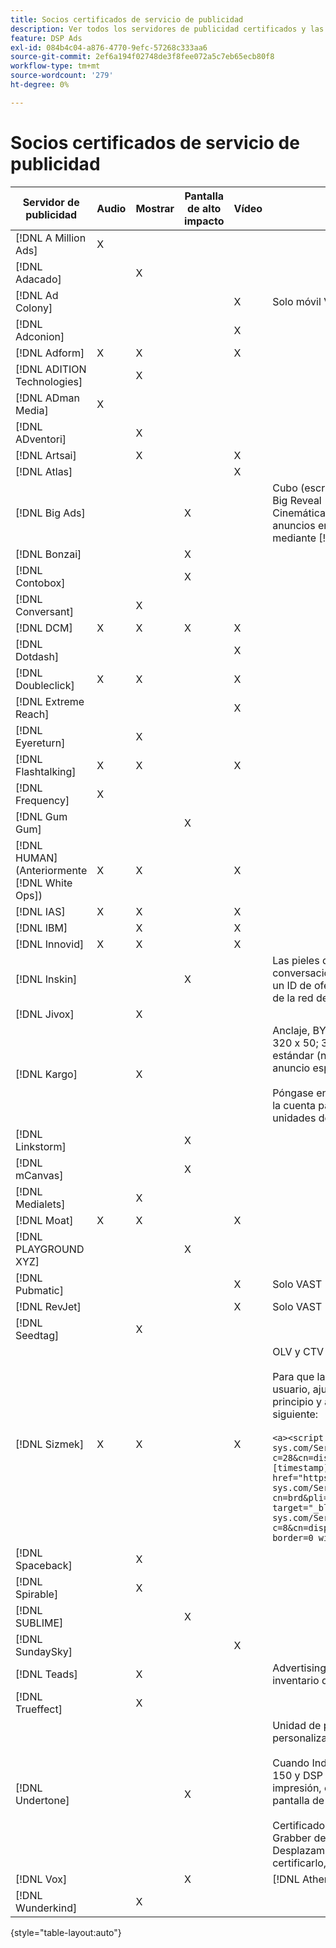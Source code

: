```yaml
---
title: Socios certificados de servicio de publicidad
description: Ver todos los servidores de publicidad certificados y las unidades de publicidad.
feature: DSP Ads
exl-id: 084b4c04-a876-4770-9efc-57268c333aa6
source-git-commit: 2ef6a194f02748de3f8fee072a5c7eb65ecb80f8
workflow-type: tm+mt
source-wordcount: '279'
ht-degree: 0%

---
```


# Socios certificados de servicio de publicidad

| Servidor de publicidad | Audio | Mostrar | Pantalla de alto impacto | Vídeo | Requisitos especiales y notas |
| --- | --- | --- | --- | --- | --- |
| [!DNL A Million Ads] | X |  |  |  |  |
| [!DNL Adacado] |  | X |  |  |  |
| [!DNL Ad Colony] |  |  |  | X | Solo móvil VAST |
| [!DNL Adconion] |  |  |  | X |  |
| [!DNL Adform] | X | X |  | X |  |
| [!DNL ADITION Technologies] |  | X |  |  |  |
| [!DNL ADman Media] | X |  |  |  |  |
| [!DNL ADventori] |  | X |  |  |  |
| [!DNL Artsai] |  | X |  | X |  |
| [!DNL Atlas] |  |  |  | X |  |
| [!DNL Big Ads] |  |  | X |  | Cubo (escritorio), Cubo (móvil), Tarjetas (escritorio), Big Reveal (escritorio), Cine-Cube (escritorio), Cinemática (escritorio). Configure todos estos tipos de anuncios en DSP como 300 x 250. Solo se certifica mediante [!DNL Magnite DV+]. |
| [!DNL Bonzai] |  |  | X |  |  |
| [!DNL Contobox] |  |  | X |  |  |
| [!DNL Conversant] |  | X |  |  |  |
| [!DNL DCM] | X | X | X | X |  |
| [!DNL Dotdash] |  |  |  | X |  |
| [!DNL Doubleclick] | X | X |  | X |  |
| [!DNL Extreme Reach] |  |  |  | X |  |
| [!DNL Eyereturn] |  | X |  |  |  |
| [!DNL Flashtalking] | X | X |  | X |  |
| [!DNL Frequency] | X |  |  |  |  |
| [!DNL Gum Gum] |  |  | X |  |  |
| [!DNL HUMAN] (Anteriormente [!DNL White Ops]) | X | X |  | X |  |
| [!DNL IAS] | X | X |  | X |  |
| [!DNL IBM] |  | X |  | X |  |
| [!DNL Innovid] | X | X |  | X |  |
| [!DNL Inskin] |  |  | X |  | Las pieles de alto impacto (incluidos los anuncios conversacionales de Cavai) deben suministrarse con un ID de oferta de visualización de 180 x 150 a través de la red de inventario Inskin. |
| [!DNL Jivox] |  | X |  |  |  |
| [!DNL Kargo] |  | X |  |  | Anclaje, BYOC, Pase, Desglose y Barra de tareas de 320 x 50; 300x250 Outstream; Pantalla de escritorio estándar (no se necesitan los ID de complemento de anuncio específicos).</br></br>Póngase en contacto con su [!DNL Adobe] equipo de la cuenta para obtener ayuda sobre la configuración de unidades de publicidad. |
| [!DNL Linkstorm] |  |  | X |  |  |
| [!DNL mCanvas] |  |  | X |  |  |
| [!DNL Medialets] |  | X |  |  |  |
| [!DNL Moat] | X | X |  | X |  |
| [!DNL PLAYGROUND XYZ] |  |  | X |  |  |
| [!DNL Pubmatic] |  |  |  | X | Solo VAST |
| [!DNL RevJet] |  |  |  | X | Solo VAST |
| [!DNL Seedtag] |  | X |  |  |  |
| [!DNL Sizmek] | X | X |  | X | OLV y CTV</br></br>Para que las etiquetas se representen en la interfaz de usuario, ajuste la etiqueta con `<a>` etiquetas (al principio y al final). Consulte la etiqueta de ejemplo siguiente:</br></br>```<a><script src="https://bs.serving-sys.com/Serving/adServer.bs?c=28&cn=display&pli=1074570064&w=900&h=550&ord=[timestamp]&ifrm=-1&z=0"></script> <noscript> <a href="https://bs.serving-sys.com/Serving/adServer.bs?cn=brd&pli=1074570064&Page=&Pos=-602368150" target="_blank"> <img src="https://bs.serving-sys.com/Serving/adServer.bs?c=8&cn=display&pli=1074570064&Page=&Pos=-602368150" border=0 width=900 height=550></a> </noscript><a>``` |
| [!DNL Spaceback] |  | X |  |  |  |
| [!DNL Spirable] |  | X |  |  |  |
| [!DNL SUBLIME] |  |  | X |  |  |
| [!DNL SundaySky] |  |  |  | X |  |
| [!DNL Teads] |  | X |  |  | Advertising Cloud DSP no admite VPAID en el inventario de salida. |
| [!DNL Trueffect] |  | X |  |  |  |
| [!DNL Undertone] |  |  | X |  | Unidad de publicidad de Grabber de página personalizada cargada como 180x150 en DSP</br></br>Cuando Index Exchange pasa una subasta de 180 x 150 y DSP ofertas en la subasta y proporciona una impresión, el creativo se expande a un anuncio en pantalla de página completa.</br></br>Certificado inicialmente para las unidades de anuncios Grabber de página, Adhesion ampliable y Desplazamiento de pantalla. Es necesario volver a certificarlo, con pasos marcados para los procesos. |
| [!DNL Vox] |  |  | X |  | [!DNL Athena] unidades de anuncio |
| [!DNL Wunderkind] |  | X |  |  |  |

{style=&quot;table-layout:auto&quot;}
